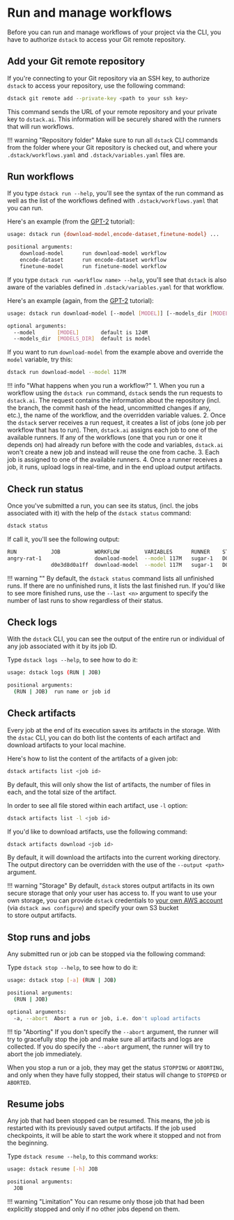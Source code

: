 # Run and manage workflows

Before you can run and manage workflows of your project via the CLI, you have to authorize `dstack` to access
your Git remote repository. 

## Add your Git remote repository

If you're connecting to your Git repository via an SSH key, to authorize `dstack` to access your repository, 
use the following command:

```bash
dstack git remote add --private-key <path to your ssh key> 
```

This command sends the URL of your remote repository and your private key to `dstack.ai`. This information will be
securely shared with the runners that will run workflows.

!!! warning "Repository folder"
    Make sure to run all `dstack` CLI commands from the folder where your Git repository is checked out,
    and where your `.dstack/workflows.yaml` and `.dstack/variables.yaml` files are.

## Run workflows

If you type `dstack run --help`, you'll see the syntax of the run command as well as the list of the workflows
defined with `.dstack/workflows.yaml` that you can run. 

Here's an example (from the [GPT-2](gpt-2.md) tutorial):

```bash
usage: dstack run {download-model,encode-dataset,finetune-model} ...

positional arguments:
    download-model      run download-model workflow
    encode-dataset      run encode-dataset workflow
    finetune-model      run finetune-model workflow
```

If you type `dstack run <workflow name> --help`, you'll see that `dstack` is also aware of the variables defined
in `.dstack/variables.yaml` for that workflow. 

Here's an example (again, from the [GPT-2](gpt-2.md) tutorial):

```bash
usage: dstack run download-model [--model [MODEL]] [--models_dir [MODELS_DIR]]

optional arguments:
  --model       [MODEL]       default is 124M
  --models_dir  [MODELS_DIR]  default is model
```

If you want to run `download-model` from the example above and override the `model` variable, try this:

```bash
dstack run download-model --model 117M
```

!!! info "What happens when you run a workflow?"
    1. When you run a workflow using the `dstack run` command, `dstack` sends the run requests to `dstack.ai`. 
    The request contains the information about the repository (incl. the branch, the commit hash of the head,
    uncommitted changes if any, etc.), the name of the workflow, and the overridden variable values.
    2. Once the `dstack` server receives a run request, it creates a list of jobs (one job per workflow that has to run).
    Then, `dstack.ai` assigns each job to one of the available runners. If any of the workflows (one that you run or one
    it depends on) had already run before with the code and variables, `dstack.ai` won't create a new job and instead
    will reuse the one from cache.
    3. Each job is assigned to one of the available runners.
    4. Once a runner receives a job, it runs, upload logs in real-time, and in the end upload output artifacts.

## Check run status

Once you've submitted a run, you can see its status, (incl. the jobs associated with it) with the help
of the `dstack status` command:

```bash
dstack status
```

If call it, you'll see the following output:

```bash
RUN           JOB           WORKFLOW        VARIABLES      RUNNER    STATUS    STARTED      DURATION    ARTIFACTS
angry-rat-1                 download-model  --model 117M   sugar-1   DONE      1 min ago    -
              d0e3d8d0a1ff  download-model  --model 117M   sugar-1   DONE      1 min ago    2 mins      models/117M
```

!!! warning ""
    By default, the `dstack status` command lists all unfinished runs. If there are no unfinished runs,
    it lists the last finished run. If you'd like to see more finished runs, use the `--last <n>` argument to
    specify the number of last runs to show regardless of their status.

## Check logs

With the `dstack` CLI, you can see the output of the entire run or individual of any job associated with it by its job ID.

Type `dstack logs --help`, to see how to do it:

```bash
usage: dstack logs (RUN | JOB)

positional arguments:
  (RUN | JOB)  run name or job id
```

## Check artifacts

Every job at the end of its execution saves its artifacts in the storage.
With the `dstac` CLI, you can do both list the contents of each artifact and download artifacts to your local machine.

Here's how to list the content of the artifacts of a given job:

```bash
dstack artifacts list <job id>
```

By default, this will only show the list of artifacts, the number of files in each, and the total size of the artifact.

In order to see all file stored within each artifact, use `-l` option:

```bash
dstack artifacts list -l <job id>
```

If you'd like to download artifacts, use the following command:

```bash
dstack artifacts download <job id>
```

By default, it will download the artifacts into the current working directory. The output directory can be overridden
with the use of the `--output <path>` argument.

!!! warning "Storage"
    By default, `dstack` stores output artifacts in its own secure storage that only your user has access to. 
    If you want to use your own storage, you can provide `dstack` 
    credentials to [your own AWS account](aws.md) (via `dstack aws configure`) and specify your own S3 bucket  
    to store output artifacts.

## Stop runs and jobs

Any submitted run or job can be stopped via the following command:

Type `dstack stop --help`, to see how to do it:

```bash
usage: dstack stop [-a] (RUN | JOB)

positional arguments:
  (RUN | JOB)

optional arguments:
  -a, --abort  Abort a run or job, i.e. don't upload artifacts
```

!!! tip "Aborting"
    If you don't specify the `--abort` argument, the runner will try to gracefully stop the job and make sure all artifacts 
    and logs are collected. If you do specify the `--abort` argument, the runner will try to abort the job immediately.

When you stop a run or a job, they may get the status `STOPPING` or `ABORTING`, and only when they have fully stopped,
their status will change to `STOPPED` or `ABORTED`.

## Resume jobs

Any job that had been stopped can be resumed. This means, the job is restarted with its previously saved output
artifacts. If the job used checkpoints, it will be able to start the work where it stopped and not from the 
beginning.

Type `dstack resume --help`, to this command works:

```bash
usage: dstack resume [-h] JOB

positional arguments:
  JOB
```

!!! warning "Limitation"
    You can resume only those job that had been explicitly stopped and only if no other jobs depend on them.